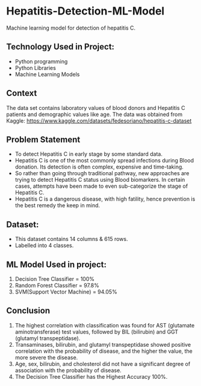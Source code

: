 # Hepatitis-Detection-ML-Model
Machine learning model for detection of hepatitis C.
## Technology Used in Project:
- Python programming
- Python Libraries 
- Machine Learning Models
## Context
The data set contains laboratory values of blood donors and Hepatitis C patients and demographic values like age. The data was obtained from Kaggle: https://www.kaggle.com/datasets/fedesoriano/hepatitis-c-dataset
## Problem Statement 
- To detect Hepatitis C in early stage by some standard data.
- Hepatitis C is one of the most commonly spread infections during Blood donation. Its detection is often complex, expensive and time-taking.
- So rather than going through traditional pathway, new approaches are trying to detect Hepatitis C status using Blood biomarkers. In certain cases, attempts have been made to even sub-categorize the stage of Hepatitis C.
- Hepatitis C is a dangerous disease, with high fatility, hence prevention is the best remedy the keep in mind.
## Dataset:
- This dataset contains 14 columns & 615 rows.
- Labelled into 4 classes.
## ML Model Used in project:
1) Decision Tree Classifier = 100%
2) Random Forest Classifier = 97.8%
3) SVM(Support Vector Machine) = 94.05%
## Conclusion
1) The highest correlation with classification was found for AST (glutamate aminotransferase) test values, followed by BIL (bilirubin) and GGT (glutamyl transpeptidase).
2) Transaminases, bilirubin, and glutamyl transpeptidase showed positive correlation with the probability of disease, and the higher the value, the more severe the disease.
3) Age, sex, bilirubin, and cholesterol did not have a significant degree of association with the probability of disease.
4) The Decision Tree Classifier has the Highest Accuracy 100%.
